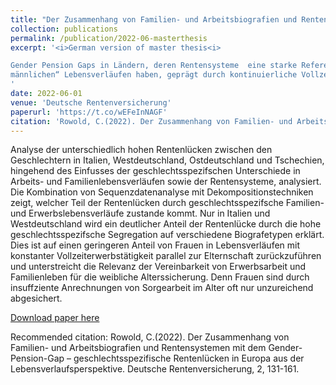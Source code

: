 ```yaml
---
title: "Der Zusammenhang von Familien- und Arbeitsbiografien und Rentensystemen mit dem Gender-Pension-Gap – geschlechtsspezifische Rentenlücken in Europa aus der Lebensverlaufsperspektive"
collection: publications
permalink: /publication/2022-06-masterthesis
excerpt: '<i>German version of master thesis<i>

Gender Pension Gaps in Ländern, deren Rentensysteme  eine starke Referenz zu „typisch
männlichen“ Lebensverläufen haben, geprägt durch kontinuierliche Vollzeiterwerbstätigkeit unabhängig vom Familienleben (Italien, Tschechien, West- & Ostdeutschland). Dies generiert nur dort hohe Gender Pension Gaps, wo eine ungleiche Arbeitsaufteilung zwischen den Geschlechtern incentiviert wurde. Die geringen Rentenlücken in Ostd. & Tschechien sind zumindest teils ein Resultat von Institutionen, die mütterliche Vollzeitarbeit ermöglichten.
'
date: 2022-06-01
venue: 'Deutsche Rentenversicherung'
paperurl: 'https://t.co/wEFeInNAGF'
citation: 'Rowold, C.(2022). Der Zusammenhang von Familien- und Arbeitsbiografien und Rentensystemen mit dem Gender-Pension-Gap – geschlechtsspezifische Rentenlücken in Europa aus der Lebensverlaufsperspektive. Deutsche Rentenversicherung, 2, 131-161.'
---
```

Analyse der unterschiedlich hohen Rentenlücken zwischen den Geschlechtern in Italien, Westdeutschland, Ostdeutschland und Tschechien, hingehend des Einfusses der geschlechtsspezifschen Unterschiede in Arbeits- und Familienlebensverläufen sowie der Rentensysteme, analysiert. Die Kombination von Sequenzdatenanalyse mit Dekompositionstechniken zeigt, welcher Teil der Rentenlücken durch geschlechtsspezifsche Familien- und Erwerbslebensverläufe zustande kommt. Nur in Italien und Westdeutschland wird ein deutlicher Anteil der Rentenlücke durch die hohe geschlechtsspezifsche Segregation auf verschiedene Biografetypen erklärt. Dies ist auf einen geringeren Anteil von Frauen in Lebensverläufen mit konstanter Vollzeiterwerbstätigkeit parallel zur Elternschaft zurückzuführen und unterstreicht die Relevanz der Vereinbarkeit von Erwerbsarbeit und Familienleben für die weibliche Alterssicherung. Denn Frauen sind durch insuffziente Anrechnungen von Sorgearbeit im Alter oft nur unzureichend abgesichert.


[Download paper here](https://t.co/wEFeInNAGF)

Recommended citation: Rowold, C.(2022). Der Zusammenhang von Familien- und Arbeitsbiografien und Rentensystemen mit dem Gender-Pension-Gap – geschlechtsspezifische Rentenlücken in Europa aus der Lebensverlaufsperspektive. Deutsche Rentenversicherung, 2, 131-161.

